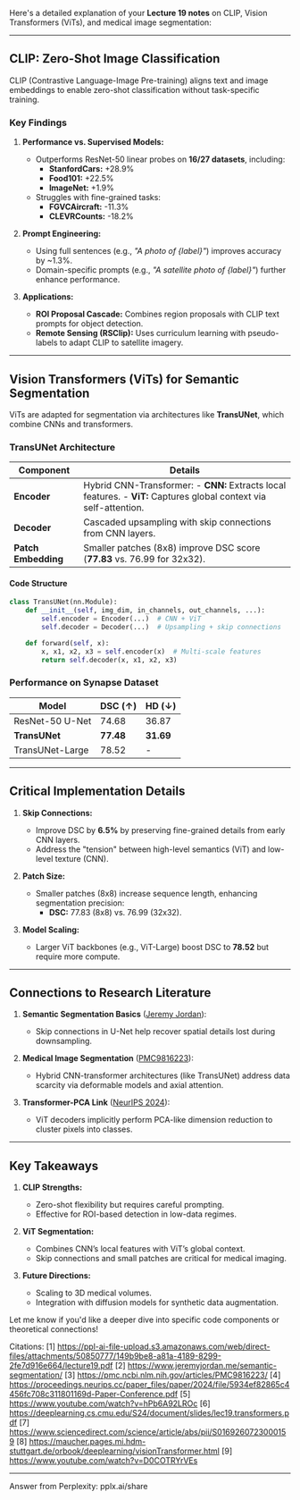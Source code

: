 Here's a detailed explanation of your **Lecture 19 notes** on CLIP, Vision Transformers (ViTs), and medical image segmentation:

---

## **CLIP: Zero-Shot Image Classification**
CLIP (Contrastive Language-Image Pre-training) aligns text and image embeddings to enable zero-shot classification without task-specific training.

### **Key Findings**
1. **Performance vs. Supervised Models:**
   - Outperforms ResNet-50 linear probes on **16/27 datasets**, including:
     - **StanfordCars:** +28.9%
     - **Food101:** +22.5%
     - **ImageNet:** +1.9%
   - Struggles with fine-grained tasks:
     - **FGVCAircraft:** -11.3%
     - **CLEVRCounts:** -18.2%

2. **Prompt Engineering:**
   - Using full sentences (e.g., *"A photo of {label}"*) improves accuracy by ~1.3%.
   - Domain-specific prompts (e.g., *"A satellite photo of {label}"*) further enhance performance.

3. **Applications:**
   - **ROI Proposal Cascade:** Combines region proposals with CLIP text prompts for object detection.
   - **Remote Sensing (RSClip):** Uses curriculum learning with pseudo-labels to adapt CLIP to satellite imagery.

---

## **Vision Transformers (ViTs) for Semantic Segmentation**
ViTs are adapted for segmentation via architectures like **TransUNet**, which combine CNNs and transformers.

### **TransUNet Architecture**
| Component          | Details                                                                 |
|--------------------|-------------------------------------------------------------------------|
| **Encoder**        | Hybrid CNN-Transformer: - **CNN:** Extracts local features. - **ViT:** Captures global context via self-attention. |
| **Decoder**        | Cascaded upsampling with skip connections from CNN layers.             |
| **Patch Embedding**| Smaller patches (8x8) improve DSC score (**77.83** vs. 76.99 for 32x32).|

#### **Code Structure**
```python
class TransUNet(nn.Module):
    def __init__(self, img_dim, in_channels, out_channels, ...):
        self.encoder = Encoder(...)  # CNN + ViT
        self.decoder = Decoder(...)  # Upsampling + skip connections

    def forward(self, x):
        x, x1, x2, x3 = self.encoder(x)  # Multi-scale features
        return self.decoder(x, x1, x2, x3)
```

### **Performance on Synapse Dataset**
| Model               | DSC (↑) | HD (↓) |
|---------------------|---------|--------|
| ResNet-50 U-Net     | 74.68   | 36.87  |
| **TransUNet**       | **77.48** | **31.69** |
| TransUNet-Large     | 78.52   | -      |

---

## **Critical Implementation Details**
1. **Skip Connections:**
   - Improve DSC by **6.5%** by preserving fine-grained details from early CNN layers.
   - Address the "tension" between high-level semantics (ViT) and low-level texture (CNN).

2. **Patch Size:**
   - Smaller patches (8x8) increase sequence length, enhancing segmentation precision:
     - **DSC:** 77.83 (8x8) vs. 76.99 (32x32).

3. **Model Scaling:**
   - Larger ViT backbones (e.g., ViT-Large) boost DSC to **78.52** but require more compute.

---

## **Connections to Research Literature**
1. **Semantic Segmentation Basics** ([Jeremy Jordan](https://www.jeremyjordan.me/semantic-segmentation/)):
   - Skip connections in U-Net help recover spatial details lost during downsampling.

2. **Medical Image Segmentation** ([PMC9816223](https://www.ncbi.nlm.nih.gov/pmc/articles/PMC9816223/)):
   - Hybrid CNN-transformer architectures (like TransUNet) address data scarcity via deformable models and axial attention.

3. **Transformer-PCA Link** ([NeurIPS 2024](https://proceedings.neurips.cc/paper/2024/file/5934ef82865c4456fc708c311801169d-Paper-Conference.pdf)):
   - ViT decoders implicitly perform PCA-like dimension reduction to cluster pixels into classes.

---

## **Key Takeaways**
1. **CLIP Strengths:**
   - Zero-shot flexibility but requires careful prompting.
   - Effective for ROI-based detection in low-data regimes.

2. **ViT Segmentation:**
   - Combines CNN’s local features with ViT’s global context.
   - Skip connections and small patches are critical for medical imaging.

3. **Future Directions:**
   - Scaling to 3D medical volumes.
   - Integration with diffusion models for synthetic data augmentation.

Let me know if you'd like a deeper dive into specific code components or theoretical connections!

Citations:
[1] https://ppl-ai-file-upload.s3.amazonaws.com/web/direct-files/attachments/50850777/149b9be8-a81a-4189-8299-2fe7d916e664/lecture19.pdf
[2] https://www.jeremyjordan.me/semantic-segmentation/
[3] https://pmc.ncbi.nlm.nih.gov/articles/PMC9816223/
[4] https://proceedings.neurips.cc/paper_files/paper/2024/file/5934ef82865c4456fc708c311801169d-Paper-Conference.pdf
[5] https://www.youtube.com/watch?v=hPb6A92LROc
[6] https://deeplearning.cs.cmu.edu/S24/document/slides/lec19.transformers.pdf
[7] https://www.sciencedirect.com/science/article/abs/pii/S0169260723000159
[8] https://maucher.pages.mi.hdm-stuttgart.de/orbook/deeplearning/visionTransformer.html
[9] https://www.youtube.com/watch?v=D0COTRYrVEs

---
Answer from Perplexity: pplx.ai/share
